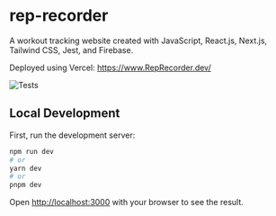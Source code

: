 # rep-recorder

A workout tracking website created with JavaScript, React.js, Next.js, Tailwind CSS, Jest, and Firebase.

Deployed using Vercel: https://www.RepRecorder.dev/

![Tests](https://github.com/AustinMichaelColeman/rep-recorder/actions/workflows/tests.yml/badge.svg)

## Local Development

First, run the development server:

```bash
npm run dev
# or
yarn dev
# or
pnpm dev
```

Open [http://localhost:3000](http://localhost:3000) with your browser to see the result.
